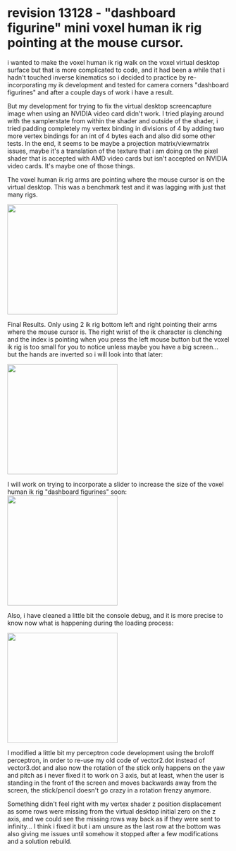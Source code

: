 # revision 13128 - "dashboard figurine" mini voxel human ik rig pointing at the mouse cursor.

i wanted to make the voxel human ik rig walk on the voxel virtual desktop surface but that is more complicated to code, and it had been a while that i hadn't touched inverse kinematics so i decided to practice by re-incorporating my ik development and tested for camera corners "dashboard figurines" and after a couple days of work i have a result.

But my development for trying to fix the virtual desktop screencapture image when using an NVIDIA video card didn't work. I tried playing around with the samplerstate from within the shader and outside of the shader, i tried padding completely my vertex binding in divisions of 4 by adding two more vertex bindings for an int of 4 bytes each and also did some other tests. In the end, it seems to be maybe a projection matrix/viewmatrix issues, maybe it's a translation of the texture that i am doing on the pixel shader that is accepted with AMD video cards but isn't accepted on NVIDIA video cards. It's maybe one of those things.

The voxel human ik rig arms are pointing where the mouse cursor is on the virtual desktop. This was a benchmark test and it was lagging with just that many rigs.

<img WIDTH=250 src="https://github.com/ninekorn/gif-resources/blob/main/Capture%20d%E2%80%99%C3%A9cran%202023-04-19%20194657.jpg" border="0">

Final Results. Only using 2 ik rig bottom left and right pointing their arms where the mouse cursor is. The right wrist of the ik character is clenching and the index is pointing when you press the left mouse button but the voxel ik rig is too small for you to notice unless maybe you have a big screen... but the hands are inverted so i will look into that later:

<img WIDTH=250 src="https://github.com/ninekorn/gif-resources/blob/main/Capture%20d%E2%80%99%C3%A9cran%202023-04-22%20110431.jpg" border="0">

I will work on trying to incorporate a slider to increase the size of the voxel human ik rig "dashboard figurines" soon:
<img WIDTH=250 src="https://github.com/ninekorn/gif-resources/blob/main/Capture%20d%E2%80%99%C3%A9cran%202023-04-22%20130846.jpg" border="0">


Also, i have cleaned a little bit the console debug, and it is more precise to know now what is happening during the loading process:

<img WIDTH=250 src="https://github.com/ninekorn/gif-resources/blob/main/Capture%20d%E2%80%99%C3%A9cran%202023-04-22%20122726.jpg" border="0">

I modified a little bit my perceptron code development using the broloff perceptron, in order to re-use my old code of vector2.dot instead of vector3.dot and also now the rotation of the stick only happens on the yaw and pitch as i never fixed it to work on 3 axis, but at least, when the user is standing in the front of the screen and moves backwards away from the screen, the stick/pencil doesn't go crazy in a rotation frenzy anymore.

Something didn't feel right with my vertex shader z position displacement as some rows were missing from the virtual desktop initial zero on the z axis, and we could see the missing rows way back as if they were sent to infinity... I think i fixed it but i am unsure as the last row at the bottom was also giving me issues until somehow it stopped after a few modifications and a solution rebuild. 





